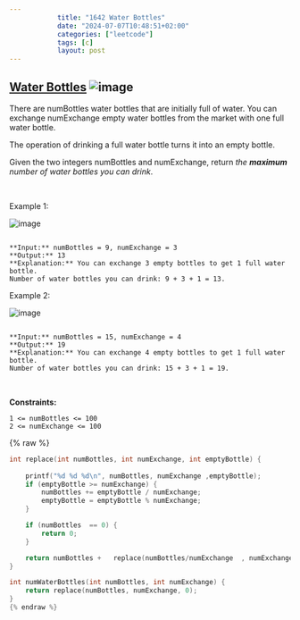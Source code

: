 ```yaml
---
            title: "1642 Water Bottles"
            date: "2024-07-07T10:48:51+02:00"
            categories: ["leetcode"]
            tags: [c]
            layout: post
---
```

            
## [Water Bottles](https://leetcode.com/problems/water-bottles) ![image](https://img.shields.io/badge/Difficulty-Easy-brightgreen)

There are numBottles water bottles that are initially full of water. You can exchange numExchange empty water bottles from the market with one full water bottle.

The operation of drinking a full water bottle turns it into an empty bottle.

Given the two integers numBottles and numExchange, return *the **maximum** number of water bottles you can drink*.

 

Example 1:

![image](https://assets.leetcode.com/uploads/2020/07/01/sample_1_1875.png)
```

**Input:** numBottles = 9, numExchange = 3
**Output:** 13
**Explanation:** You can exchange 3 empty bottles to get 1 full water bottle.
Number of water bottles you can drink: 9 + 3 + 1 = 13.

```

Example 2:

![image](https://assets.leetcode.com/uploads/2020/07/01/sample_2_1875.png)
```

**Input:** numBottles = 15, numExchange = 4
**Output:** 19
**Explanation:** You can exchange 4 empty bottles to get 1 full water bottle. 
Number of water bottles you can drink: 15 + 3 + 1 = 19.

```

 

**Constraints:**

	1 <= numBottles <= 100
	2 <= numExchange <= 100

{% raw %}
```c
int replace(int numBottles, int numExchange, int emptyBottle) {
    
    printf("%d %d %d\n", numBottles, numExchange ,emptyBottle);
    if (emptyBottle >= numExchange) {
        numBottles += emptyBottle / numExchange;
        emptyBottle = emptyBottle % numExchange;
    }

    if (numBottles  == 0) {
        return 0;
    }

    return numBottles +   replace(numBottles/numExchange  , numExchange, emptyBottle + (numBottles % numExchange) );
}

int numWaterBottles(int numBottles, int numExchange) {
    return replace(numBottles, numExchange, 0);
}
{% endraw %}
